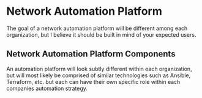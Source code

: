 # Network Automation Platform

The goal of a network automation platform will be different among each organization, but I believe it should be built in mind of your expected users.

## Network Automation Platform Components

An automation platform will look subtly different within each organization, but will most likely be comprised of similar technologies such as Ansible, Terraform, etc. but each can have their own specific role within each companies automation strategy.
